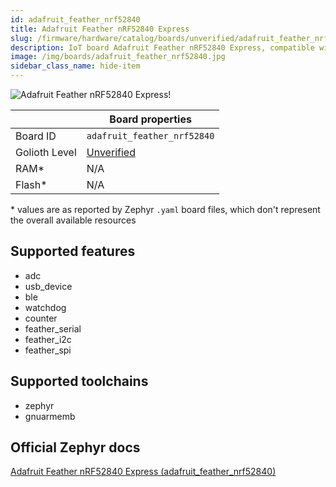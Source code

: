 ```yaml
---
id: adafruit_feather_nrf52840
title: Adafruit Feather nRF52840 Express
slug: /firmware/hardware/catalog/boards/unverified/adafruit_feather_nrf52840
description: IoT board Adafruit Feather nRF52840 Express, compatible with Golioth at unverified level.
image: /img/boards/adafruit_feather_nrf52840.jpg
sidebar_class_name: hide-item
---
```


[//]: # (This is an auto-generated file, do not edit! Changes to it will be lost upon re-generation)

![Adafruit Feather nRF52840 Express!](/img/boards/adafruit_feather_nrf52840.jpg "Adafruit Feather nRF52840 Express")

|                | Board properties     |
| -------------  | -------------------- |
| Board ID       | `adafruit_feather_nrf52840` |
| Golioth Level  | [Unverified](/firmware/hardware#unverified-boards) |
| RAM*           | N/A |
| Flash*         | N/A |

\* values are as reported by Zephyr `.yaml` board files, which don't represent the overall available resources



## Supported features

* adc
* usb_device
* ble
* watchdog
* counter
* feather_serial
* feather_i2c
* feather_spi

## Supported toolchains

* zephyr
* gnuarmemb

## Official Zephyr docs

[Adafruit Feather nRF52840 Express (adafruit_feather_nrf52840)](https://docs.zephyrproject.org/latest/boards/adafruit/feather_nrf52840/doc/index.html)
